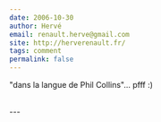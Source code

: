 ```yaml
---
date: 2006-10-30
author: Hervé
email: renault.herve@gmail.com
site: http://herverenault.fr/
tags: comment
permalink: false
---
```


<p>&quot;dans la langue de Phil Collins&quot;... pfff :)<br />
<br />
</p>
---